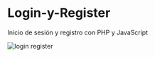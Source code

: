# Login-y-Register
Inicio de sesión y registro con PHP y JavaScript

![login register](https://github.com/WinerMaster/Login-y-Register/assets/88912913/49381f7e-489f-4ef1-b60b-6e29fb7b289d)
